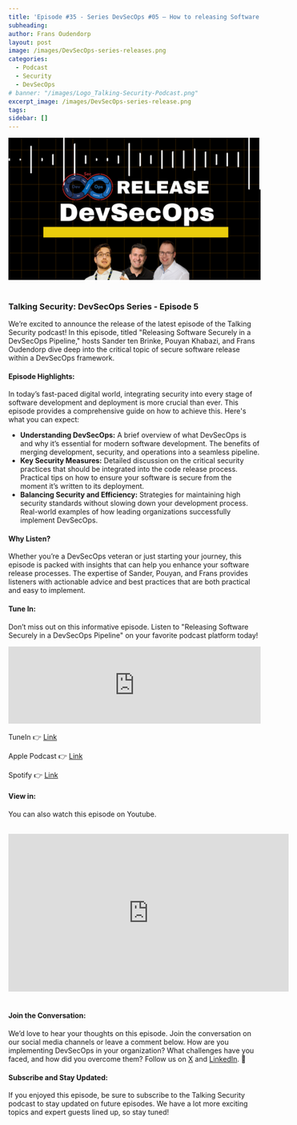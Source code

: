 ```yaml
---
title: 'Episode #35 - Series DevSecOps #05 – How to releasing Software Securely'
subheading: 
author: Frans Oudendorp
layout: post
image: /images/DevSecOps-series-releases.png
categories:
  - Podcast
  - Security
  - DevSecOps
# banner: "/images/Logo_Talking-Security-Podcast.png"
excerpt_image: /images/DevSecOps-series-release.png
tags: 
sidebar: []
---
```


<div>
  <img width="600" src="/images/DevSecOps-series-release.png" >
</div> <br>


### Talking Security: DevSecOps Series - Episode 5

We’re excited to announce the release of the latest episode of the Talking Security podcast! In this episode, titled "Releasing Software Securely in a DevSecOps Pipeline," hosts Sander ten Brinke, Pouyan Khabazi, and Frans Oudendorp dive deep into the critical topic of secure software release within a DevSecOps framework.

#### Episode Highlights:
In today’s fast-paced digital world, integrating security into every stage of software development and deployment is more crucial than ever. This episode provides a comprehensive guide on how to achieve this. Here's what you can expect:

- **Understanding DevSecOps:**
A brief overview of what DevSecOps is and why it’s essential for modern software development.
The benefits of merging development, security, and operations into a seamless pipeline.
- **Key Security Measures:**
Detailed discussion on the critical security practices that should be integrated into the code release process.
Practical tips on how to ensure your software is secure from the moment it’s written to its deployment.
- **Balancing Security and Efficiency:**
Strategies for maintaining high security standards without slowing down your development process.
Real-world examples of how leading organizations successfully implement DevSecOps.

#### Why Listen?
Whether you’re a DevSecOps veteran or just starting your journey, this episode is packed with insights that can help you enhance your software release processes. The expertise of Sander, Pouyan, and Frans provides listeners with actionable advice and best practices that are both practical and easy to implement.

#### Tune In:
Don’t miss out on this informative episode. Listen to "Releasing Software Securely in a DevSecOps Pipeline" on your favorite podcast platform today!


<iframe src="https://player.rss.com/talking-security/1490995?theme=dark" title="#35 - DevSecOps Series – How to releasing Software Securely in a DevSecOps Pipeline?" width="100%" height="154px" frameborder="0" allow="accelerometer; autoplay; clipboard-write; encrypted-media; gyroscope; picture-in-picture" allowfullscreen scrolling="no"><a href="https://rss.com/podcasts/talking-security/1490995">#35 - DevSecOps Series – How to releasing Software Securely in a DevSecOps Pipeline?</a></iframe>
<br>


TuneIn 👉 [Link][tunein-podcast]

Apple Podcast 👉 [Link][apple-podcast]

Spotify 👉 [Link][spotify]


#### View in:
You can also watch this episode on Youtube.

<br>
<center>
<iframe width="560" height="315" src="https://www.youtube.com/embed/BVsBLAh8b3A?si=gAKRSvwgtOxZfXXD" title="YouTube video player" frameborder="0" allow="accelerometer; autoplay; clipboard-write; encrypted-media; gyroscope; picture-in-picture; web-share" referrerpolicy="strict-origin-when-cross-origin" allowfullscreen></iframe>
</center>
<br>

#### Join the Conversation:
We’d love to hear your thoughts on this episode. Join the conversation on our social media channels or leave a comment below. How are you implementing DevSecOps in your organization? What challenges have you faced, and how did you overcome them? Follow us on [X][twitter] and [LinkedIn][linkedin]. 👋

#### Subscribe and Stay Updated:
If you enjoyed this episode, be sure to subscribe to the Talking Security podcast to stay updated on future episodes. We have a lot more exciting topics and expert guests lined up, so stay tuned!











[spotify]: https://open.spotify.com/episode/2GZqscFFpWojlXPkF4Cutm
[apple-podcast]: https://podcasts.apple.com/us/podcast/35-devsecops-series-how-to-releasing-software-securely/id1653147812?i=1000656952063
[tunein-podcast]: https://tunein.com/podcasts/Technology-Podcasts/Talking-Security-p1281016/?topicId=401879728
[twitter]: https://twitter.com/SecurityTalking
[linkedin]: https://www.linkedin.com/company/talkingsecurity-podcast
[youtube]: https://www.youtube.com/@TalkingSecurity
[linkedin-frans]: https://www.linkedin.com/in/fransoudendorp/
[linkedin-pouyan]: https://www.linkedin.com/in/pkhabazi/
[linkedin-sander]: https://www.linkedin.com/in/stenbrinke/

